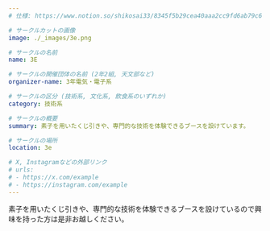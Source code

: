 ```yaml
---
# 仕様: https://www.notion.so/shikosai33/8345f5b29cea40aaa2cc9fd6ab79c6a6?pvs=4#5438a1577b604f39a67658a72f2283b8

# サークルカットの画像
image: ./_images/3e.png

# サークルの名前
name: 3E

# サークルの開催団体の名前 (2年2組, 天文部など)
organizer-name: 3年電気・電子系

# サークルの区分 (技術系, 文化系, 飲食系のいずれか)
category: 技術系

# サークルの概要
summary: 素子を用いたくじ引きや、専門的な技術を体験できるブースを設けています。

# サークルの場所
location: 3e

# X, Instagramなどの外部リンク
# urls:
# - https://x.com/example
# - https://instagram.com/example
---
```

素子を用いたくじ引きや、専門的な技術を体験できるブースを設けているので興味を持った方は是非お越しください。

